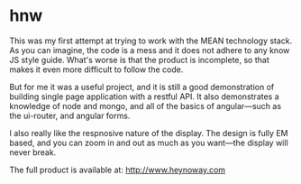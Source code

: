 # hnw

This was my first attempt at trying to work with the MEAN technology stack. As you can imagine, the code is a mess and it does not adhere to any know JS style guide. What's worse is that the product is incomplete, so that makes it even more difficult to follow the code.

But for me it was a useful project, and it is still a good demonstration of building single page application with a restful API. It also demonstrates a knowledge of node and mongo, and all of the basics of angular—such as the ui-router, and angular forms.

I also really like the respnosive nature of the display. The design is fully EM based, and you can zoom in and out as much as you want—the display will never break.

The full product is available at: http://www.heynoway.com
